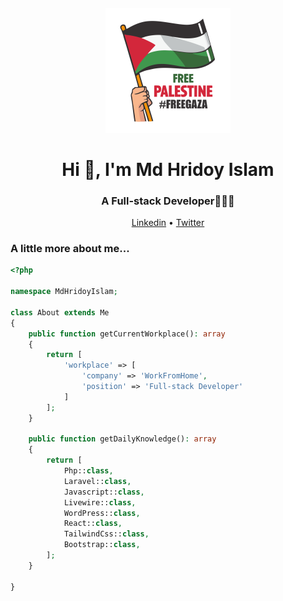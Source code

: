 <h6 align="center"><img src="https://raw.githubusercontent.com/mdhridoyislamx/mdhridoyislamx/main/save-gaza-save-palestine.png" width="200"></h6>
<h1 align="center">Hi 👋, I'm Md Hridoy Islam</h1>
<h3 align="center">A Full-stack Developer🧙‍♂️✨</h3>
<p align="center">
  <a href="https://www.linkedin.com/in/mdhridoyislamx" target="_blank">Linkedin</a> •
  <a href="https://twitter.com/mdhridoyislamx" target="_blank">Twitter</a>
</p>

### A little more about me...

```php
<?php

namespace MdHridoyIslam;

class About extends Me
{
    public function getCurrentWorkplace(): array
    {
        return [
            'workplace' => [
                'company' => 'WorkFromHome',
                'position' => 'Full-stack Developer'         
            ]
        ];
    }

    public function getDailyKnowledge(): array
    {
        return [
            Php::class,
            Laravel::class,
            Javascript::class,
            Livewire::class,
            WordPress::class,
            React::class,
            TailwindCss::class,
            Bootstrap::class,
        ];
    }

}
```
